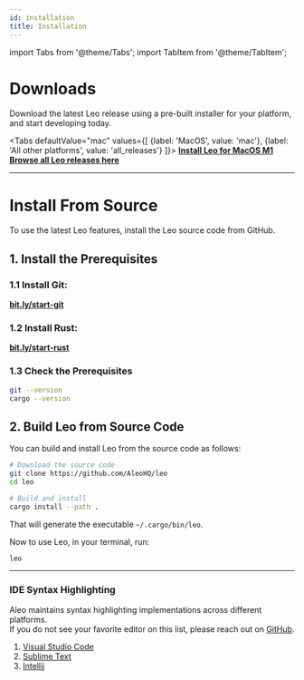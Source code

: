 ```yaml
---
id: installation
title: Installation
---
```


import Tabs from '@theme/Tabs';
import TabItem from '@theme/TabItem';

# Downloads

Download the latest Leo release using a pre-built installer for your platform, and start developing today.

<Tabs
    defaultValue="mac"
    values={[
        {label: 'MacOS', value: 'mac'},
        {label: 'All other platforms', value: 'all_releases'}
    ]}>
    <TabItem value="mac">
        <a href="https://github.com/AleoHQ/leo/releases/latest/download/leo.zip">
            <b>Install Leo for MacOS M1</b>
        </a>
    </TabItem>
    <TabItem value="all_releases">
        <a href="https://github.com/AleoHQ/leo/releases">
            <b>Browse all Leo releases here</b>
        </a>
    </TabItem>
</Tabs>

-----

# Install From Source

To use the latest Leo features, install the Leo source code from GitHub.

## 1. Install the Prerequisites

### 1.1 Install Git:

**[bit.ly/start-git](https://bit.ly/start-git)**

### 1.2 Install Rust:

**[bit.ly/start-rust](https://bit.ly/start-rust)**

### 1.3 Check the Prerequisites

```bash
git --version
cargo --version
```

## 2. Build Leo from Source Code

You can build and install Leo from the source code as follows:

```bash
# Download the source code
git clone https://github.com/AleoHQ/leo
cd leo

# Build and install
cargo install --path .
```
That will generate the executable `~/.cargo/bin/leo`.

Now to use Leo, in your terminal, run:
```bash
leo
```

-----

### IDE Syntax Highlighting

Aleo maintains syntax highlighting implementations across different platforms.   
If you do not see your favorite editor on this list, please reach out on [GitHub](https://github.com/AleoHQ/welcome/issues/new).

1. [Visual Studio Code](06_tooling.md#vs-code)
2. [Sublime Text](06_tooling.md#sublime-text)
3. [Intellij](06_tooling.md#intellij)
